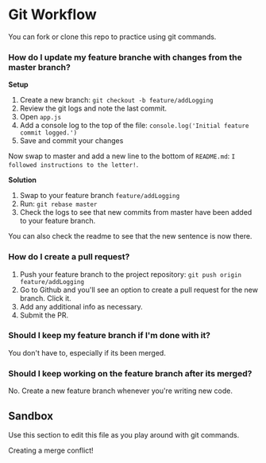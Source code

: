 # Git Workflow

You can fork or clone this repo to practice using git commands. 

### How do I update my feature branche with changes from the master branch?

**Setup**

1. Create a new branch: `git checkout -b feature/addLogging`
2. Review the git logs and note the last commit.
3. Open `app.js`
4. Add a console log to the top of the file: `console.log('Initial feature commit logged.')`
5. Save and commit your changes

Now swap to master and add a new line to the bottom of `README.md`: `I followed instructions to the letter!`.

**Solution**

1. Swap to your feature branch `feature/addLogging`
2. Run: `git rebase master`
3. Check the logs to see that new commits from master have been added to your feature branch. 

You can also check the readme to see that the new sentence is now there.

### How do I create a pull request?

1. Push your feature branch to the project repository: `git push origin feature/addLogging`
2. Go to Github and you'll see an option to create a pull request for the new branch. Click it.
3. Add any additional info as necessary.
4. Submit the PR.

### Should I keep my feature branch if I'm done with it? 

You don't have to, especially if its been merged. 

### Should I keep working on the feature branch after its merged?

No. Create a new feature branch whenever you're writing new code. 

## Sandbox

Use this section to edit this file as you play around with git commands.

Creating a merge conflict!
